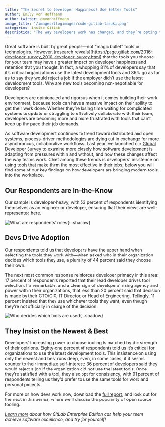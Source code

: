 ```yaml
---
title: "The Secret to Developer Happiness? Use Better Tools"
author: Emily von Hoffmann
author_twitter: emvonhoffmann
image_title: '/images/blogimages/code-gitlab-tanuki.png'
categories: inside GitLab
description: "The way developers work has changed, and they’re opting to leave behind outdated tools."
---
```


Great software is built by great people—not “magic bullet” tools or technologies. However, [research reveals][https://page.gitlab.com/2016-developer-survey_2016-developer-survey.html] that the tools you choose for your team may have a greater impact on developer happiness and retention that you thought. In fact, a whopping 81% of developers say that it’s critical organizations use the latest development tools and 36% go as far as to say they would reject a job if the employer didn’t use the latest development tools. Why are new tools becoming non-negotiable for developers?

<!-- more -->

Developers are opinionated and rigorous when it comes building their work environment,  because tools can have a massive impact on their ability to get their work done. Whether they’re losing time waiting for complicated systems to update or struggling to effectively collaborate with their team, developers are becoming more and more frustrated with tools that can’t keep up the pace their job demands. 

As software development continues to trend toward distributed and open systems, process-driven methodologies are dying out in exchange for more asynchronous, collaborative workflows. Last year, we launched our [Global Developer Survey](https://page.gitlab.com/2016-developer-survey_2016-developer-survey.html) to examine more closely how software development is adapting from pressures within and without, and how these changes affect the way teams work. Chief among these trends is developers' insistence on using tools that make them the most effective in their jobs; below you will find some of our key findings on how developers are bringing modern tools into the workplace. 

## Our Respondents are In-the-Know

Our sample is developer-heavy, with 53 percent of respondents identifying themselves as an engineer or developer, ensuring that their views are well-represented here. 

![What are respondents' roles](/images/blogimages/role-within-org-graph.png){: .shadow}<br>

## Devs Drive Adoption

Our respondents told us that developers have the upper hand when selecting the tools they work with—when asked who in their organization decides which tools they use, a plurality of 44 percent said they choose their own. 

The next most common response reinforces developer primacy in this area: 17 percent of respondents reported that their lead developer drives tool selection. It’s remarkable, and a clear sign of developers’ rising agency and power within their organizations, that less than 20 percent said that decision is made by their CTO/CIO, IT Director, or Head of Engineering. Tellingly, 11 percent insisted that they use whichever tools they want, even though they’re not officially in charge of the decision.  

![Who decides which tools are used](/images/blogimages/who-in-org-decides-tools-graph.png){: .shadow}<br>

## They Insist on the Newest & Best

Developers’ increasing power to choose tooling is matched by the strength of their opinions. Eighty-one percent of respondents told us it’s critical for organizations to use the latest development tools. This insistence on using only the newest and best runs deep, even, in some cases, if it seems counter to their immediate self-interest: 36 percent of developers said they would reject a job if the organization did not use the latest tools. Once they’re satisfied with a tool, they also opt for consistency, with 91 percent of respondents telling us they’d prefer to use the same tools for work and personal projects.  

For more on how devs work now, download the [full report](https://page.gitlab.com/2016-developer-survey_2016-developer-survey.html), and look out for the next in this series, where we’ll discuss the popularity of open source tooling.

*[Learn more](https://about.gitlab.com/free-trial/) about how GitLab Enterprise Edition can help your team achieve software excellence, and try for yourself!*




